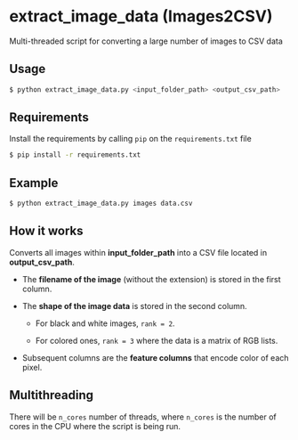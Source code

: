 # extract_image_data (Images2CSV)
Multi-threaded script for converting a large number of images to CSV data

## Usage

```bash
$ python extract_image_data.py <input_folder_path> <output_csv_path>
```

## Requirements

Install the requirements by calling `pip` on the `requirements.txt` file

```bash
$ pip install -r requirements.txt
```

## Example

```bash
$ python extract_image_data.py images data.csv
```

## How it works

Converts all images within **input_folder_path** into a CSV file located in **output_csv_path**.

- The **filename of the image** (without the extension) is stored in the first column.

- The **shape of the image data** is stored in the second column.

  - For black and white images, `rank = 2`.
  
  - For colored ones, `rank = 3` where the data is a matrix of RGB lists.

- Subsequent columns are the **feature columns** that encode color of each pixel.

## Multithreading

There will be `n_cores` number of threads, where `n_cores` is the number of cores in the CPU where the script is being run.
